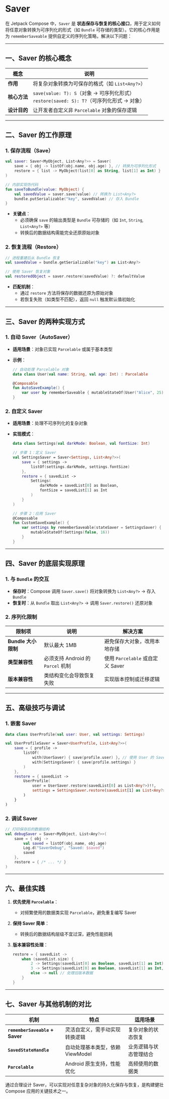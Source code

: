 # Saver

在 Jetpack Compose 中，`Saver` 是 **状态保存与恢复的核心接口**，用于定义如何将任意对象转换为可序列化的形式（如 `Bundle` 可存储的类型）。它的核心作用是为 `rememberSaveable` 提供自定义的序列化策略，解决以下问题：

---

## 一、Saver 的核心概念

| 概念 | 说明 |
|------|------|
| **作用** | 将复杂对象转换为可保存的格式（如 `List<Any?>`） |
| **核心方法** | `save(value: T): S`（对象 → 可序列化形式）<br>`restore(saved: S): T?`（可序列化形式 → 对象） |
| **设计目的** | 让开发者自定义非 `Parcelable` 对象的保存逻辑 |

---

## 二、Saver 的工作原理

### 1. 保存流程（Save）

```kotlin
val saver: Saver<MyObject, List<Any?>> = Saver(
    save = { obj -> listOf(obj.name, obj.age) }, // 转换为可序列化形式
    restore = { list -> MyObject(list[0] as String, list[1] as Int) }
)

// 内部实现伪代码
fun saveToBundle(value: MyObject) {
    val savedValue = saver.save(value) // 转换为 List<Any?>
    bundle.putSerializable("key", savedValue) // 存入 Bundle
}
```

- **关键点**：  
  - 必须确保 `save` 的输出类型是 `Bundle` 可存储的（如 `Int`, `String`, `List<Any?>` 等）  
  - 转换后的数据结构需能完全还原原始对象

### 2. 恢复流程（Restore）

```kotlin
// 进程重建后从 Bundle 恢复
val savedValue = bundle.getSerializable("key") as List<Any?>

// 使用 Saver 恢复对象
val restoredObject = saver.restore(savedValue) ?: defaultValue
```

- **匹配机制**：  
  - 通过 `restore` 方法将保存的数据还原为原始对象  
  - 若恢复失败（如类型不匹配），返回 `null` 触发默认值初始化

---

## 三、Saver 的两种实现方式

### 1. **自动 Saver（AutoSaver）**

- **适用场景**：对象已实现 `Parcelable` 或属于基本类型  
- **示例**：

  ```kotlin
  // 自动处理 Parcelable 对象
  data class User(val name: String, val age: Int) : Parcelable

  @Composable
  fun AutoSaveExample() {
      var user by rememberSaveable { mutableStateOf(User("Alice", 25)) }
  }
  ```

### 2. **自定义 Saver**

- **适用场景**：处理不可序列化的复杂对象  
- **实现模式**：

  ```kotlin
  data class Settings(val darkMode: Boolean, val fontSize: Int)

  // 步骤 1：定义 Saver
  val SettingsSaver = Saver<Settings, List<Any?>>(
      save = { settings ->
          listOf(settings.darkMode, settings.fontSize)
      },
      restore = { savedList ->
          Settings(
              darkMode = savedList[0] as Boolean,
              fontSize = savedList[1] as Int
          )
      }
  )

  // 步骤 2：应用 Saver
  @Composable
  fun CustomSaveExample() {
      var settings by rememberSaveable(stateSaver = SettingsSaver) {
          mutableStateOf(Settings(false, 16))
      }
  }
  ```

---

## 四、Saver 的底层实现原理

### 1. 与 `Bundle` 的交互

- **保存时**：Compose 调用 `Saver.save()` 将对象转换为 `List<Any?>` → 存入 `Bundle`  
- **恢复时**：从 `Bundle` 取出 `List<Any?>` → 调用 `Saver.restore()` 还原对象

### 2. 序列化限制

| 限制项 | 说明 | 解决方案 |
|-------|------|----------|
| **Bundle 大小限制** | 默认最大 1MB | 避免保存大对象，改用本地存储 |
| **类型兼容性** | 必须支持 Android 的 `Parcel` 机制 | 使用 `Parcelable` 或自定义 Saver |
| **版本兼容性** | 类结构变化会导致恢复失败 | 实现版本控制或迁移逻辑 |

---

## 五、高级技巧与调试

### 1. 嵌套 Saver

```kotlin
data class UserProfile(val user: User, val settings: Settings)

val UserProfileSaver = Saver<UserProfile, List<Any?>>(
    save = { profile ->
        listOf(
            with(UserSaver) { save(profile.user) }, // 使用 User 的 Saver
            with(SettingsSaver) { save(profile.settings) }
        )
    },
    restore = { savedList ->
        UserProfile(
            user = UserSaver.restore(savedList[0] as List<Any?>)!!,
            settings = SettingsSaver.restore(savedList[1] as List<Any?>)!!
        )
    }
)
```

### 2. 调试 Saver

```kotlin
// 打印保存后的数据结构
val debugSaver = Saver<MyObject, List<Any?>>(
    save = { obj ->
        val saved = listOf(obj.name, obj.age)
        Log.d("SaverDebug", "Saved: $saved")
        saved
    },
    restore = { /* ... */ }
)
```

---

## 六、最佳实践

1. **优先使用 `Parcelable`**：  
   - 对频繁使用的数据类实现 `Parcelable`，避免重复编写 Saver  
2. **保持 Saver 简单**：  
   - 转换后的数据结构层级不宜过深，避免性能损耗  
3. **版本兼容性处理**：  

   ```kotlin
   restore = { savedList ->
       when (savedList.size) {
           2 -> Settings(savedList[0] as Boolean, savedList[1] as Int)
           3 -> Settings(savedList[0] as Boolean, savedList[1] as Int, savedList[2] as String)
           else -> null // 处理旧版本数据
       }
   }
   ```

---

## 七、Saver 与其他机制的对比

| 机制 | 特点 | 适用场景 |
|------|------|----------|
| **`rememberSaveable` + Saver** | 灵活自定义，需手动实现转换逻辑 | 复杂对象的状态恢复 |
| **`SavedStateHandle`** | 自动处理基本类型，依赖 ViewModel | 业务逻辑与状态管理结合 |
| **`Parcelable`** | Android 原生支持，性能优化 | 高频使用的数据类 |

通过合理设计 Saver，可以实现对任意复杂对象的持久化保存与恢复，是构建健壮 Compose 应用的关键技术之一。

